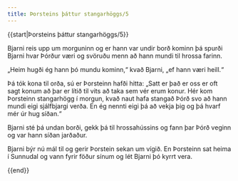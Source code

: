 ```yaml
---
title: Þorsteins þáttur stangarhöggs/5
---
```


{{start|Þorsteins þáttur stangarhöggs/5}}
<Book>

Bjarni reis upp um morguninn og er hann var undir borð kominn þá spurði Bjarni hvar Þórður væri og svöruðu menn að hann mundi til hrossa farinn.

„Heim hugði ég hann þó mundu kominn,“ kvað Bjarni, „ef hann væri heill.“

Þá tók kona til orða, sú er Þorsteinn hafði hitta: „Satt er það er oss er oft sagt konum að þar er lítið til vits að taka sem vér erum konur. Hér kom Þorsteinn stangarhögg í morgun, kvað naut hafa stangað Þórð svo að hann mundi eigi sjálfbjargi verða. En ég nennti eigi þá að vekja þig og þá hvarf mér úr hug síðan.“

Bjarni sté þá undan borði, gekk þá til hrossahússins og fann þar Þórð veginn og var hann síðan jarðaður.

Bjarni býr nú mál til og gerir Þorstein sekan um vígið. En Þorsteinn sat heima í Sunnudal og vann fyrir föður sínum og lét Bjarni þó kyrrt vera.

</Book>
{{end}}